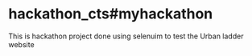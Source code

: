 # hackathon_cts#myhackathon
This is hackathon project done using selenuim to test the Urban ladder website 
